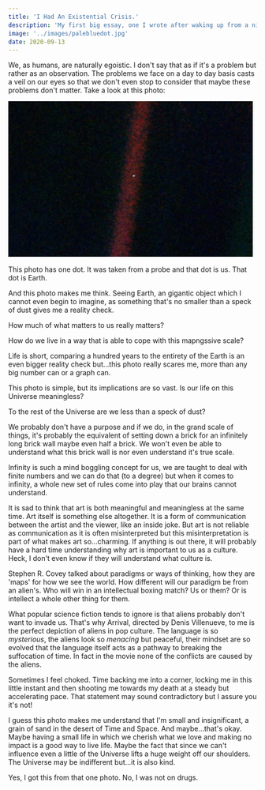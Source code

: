 ```yaml
---
title: 'I Had An Existential Crisis.'
description: 'My first big essay, one I wrote after waking up from a nightmare and feeling small against the scope of the universe.'
image: '../images/palebluedot.jpg'
date: 2020-09-13
---
```

We, as humans, are naturally egoistic. I don't say that as if it's a problem but rather as an observation. The problems we face on a day to day basis casts a veil on our eyes so that we don't even stop to consider that maybe these problems don't matter. Take a look at this photo:

![The Earth as a pale blue dot](../../images/palebluedot.jpg)

This photo has one dot. It was taken from a probe and that dot is us. That dot is Earth.

And this photo makes me think. Seeing Earth, an gigantic object which I cannot even begin to imagine, as something that's no smaller than a speck of dust gives me a reality check.

How much of what matters to us really matters?

How do we live in a way that is able to cope with this mapngssive scale?

Life is short, comparing a hundred years to the entirety of the Earth is an even bigger reality check but...this photo really scares me, more than any big number can or a graph can.

This photo is simple, but its implications are so vast. Is our life on this Universe meaningless?

To the rest of the Universe are we less than a speck of dust?

We probably don't have a purpose and if we do, in the grand scale of things, it's probably the equivalent of setting down a brick for an infinitely long brick wall maybe even half a brick. We won't even be able to understand what this brick wall is nor even understand it's true scale.

Infinity is such a mind boggling concept for us, we are taught to deal with finite numbers and we can do that (to a degree) but when it comes to infinity, a whole new set of rules come into play that our brains cannot understand.

It is sad to think that art is both meaningful and meaningless at the same time. Art itself is something else altogether. It is a form of communication between the artist and the viewer, like an inside joke. But art is not reliable as communication as it is often misinterpreted but this misinterpretation is part of what makes art so...charming. If anything is out there, it will probably have a hard time understanding why art is important to us as a culture. Heck, I don't even know if they will understand what culture is.

Stephen R. Covey talked about paradigms or ways of thinking, how they are 'maps' for how we see the world. How different will our paradigm be from an alien's. Who will win in an intellectual boxing match? Us or them? Or is intellect a whole other thing for them.

What popular science fiction tends to ignore is that aliens probably don't want to invade us. That's why Arrival, directed by Denis Villenueve, to me is the perfect depiction of aliens in pop culture. The language is so _mysterious_, the aliens look so _menacing_ but peaceful, their mindset are so evolved that the language itself acts as a pathway to breaking the suffocation of time. In fact in the movie none of the conflicts are caused by the aliens.

Sometimes I feel choked. Time backing me into a corner, locking me in this little instant and then shooting me towards my death at a steady but accelerating pace. That statement may sound contradictory but I assure you it's not!

I guess this photo makes me understand that I'm small and insignificant, a grain of sand in the desert of Time and Space. And maybe...that's okay. Maybe having a small life in which we cherish what we love and making no impact is a good way to live life. Maybe the fact that since we can't influence even a little of the Universe lifts a huge weight off our shoulders. The Universe may be indifferent but...it is also kind.

Yes, I got this from that one photo. No, I was not on drugs.
